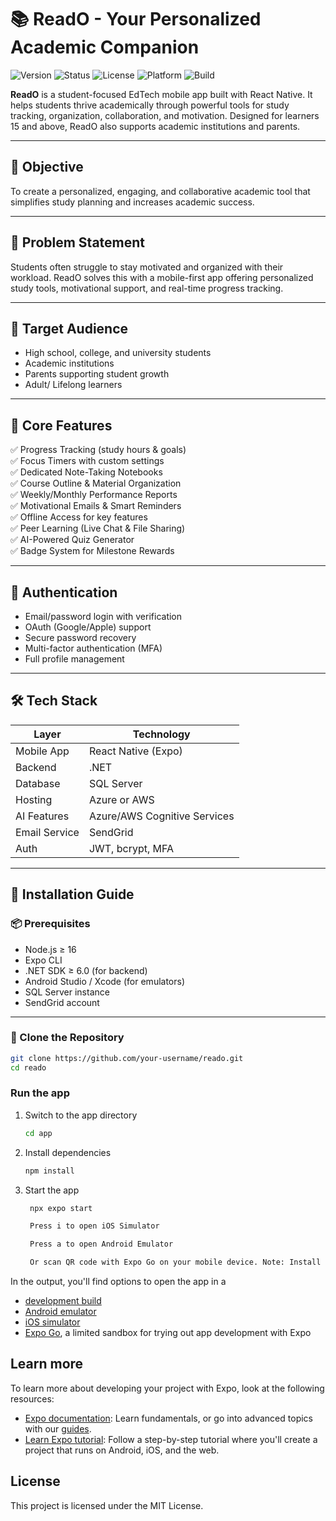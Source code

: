 # 📚 ReadO - Your Personalized Academic Companion

![Version](https://img.shields.io/badge/version-1.0.0-green)
![Status](https://img.shields.io/badge/status-in%20development-yellow)
![License](https://img.shields.io/badge/license-MIT-blue.svg)
![Platform](https://img.shields.io/badge/platform-React%20Native-blueviolet)
![Build](https://img.shields.io/badge/build-mobile--first-orange)

**ReadO** is a student-focused EdTech mobile app built with React Native. It helps students thrive academically through powerful tools for study tracking, organization, collaboration, and motivation. Designed for learners 15 and above, ReadO also supports academic institutions and parents.

---

## 🎯 Objective

To create a personalized, engaging, and collaborative academic tool that simplifies study planning and increases academic success.

---

## 📌 Problem Statement

Students often struggle to stay motivated and organized with their workload. ReadO solves this with a mobile-first app offering personalized study tools, motivational support, and real-time progress tracking.

---

## 👥 Target Audience

- High school, college, and university students  
- Academic institutions  
- Parents supporting student growth 
- Adult/ Lifelong learners 

---

## 🚀 Core Features

✅ Progress Tracking (study hours & goals)  
✅ Focus Timers with custom settings  
✅ Dedicated Note-Taking Notebooks  
✅ Course Outline & Material Organization  
✅ Weekly/Monthly Performance Reports  
✅ Motivational Emails & Smart Reminders  
✅ Offline Access for key features  
✅ Peer Learning (Live Chat & File Sharing)  
✅ AI-Powered Quiz Generator  
✅ Badge System for Milestone Rewards  

---

## 🔐 Authentication

- Email/password login with verification  
- OAuth (Google/Apple) support  
- Secure password recovery  
- Multi-factor authentication (MFA)  
- Full profile management  

---

## 🛠️ Tech Stack

| Layer         | Technology                    |
|---------------|-------------------------------|
| Mobile App    | React Native (Expo)           |
| Backend       | .NET                          |
| Database      | SQL Server                    |
| Hosting       | Azure or AWS                  |
| AI Features   | Azure/AWS Cognitive Services  |
| Email Service | SendGrid                      |
| Auth          | JWT, bcrypt, MFA              |

---

## 📱 Installation Guide

### 📦 Prerequisites

- Node.js ≥ 16  
- Expo CLI  
- .NET SDK ≥ 6.0 (for backend)  
- Android Studio / Xcode (for emulators)  
- SQL Server instance  
- SendGrid account  

---

### 🔧 Clone the Repository

```bash
git clone https://github.com/your-username/reado.git
cd reado

```
### Run the app

1. Switch to the app directory

   ```bash
   cd app
   ```

2. Install dependencies

   ```bash
   npm install
   ```

3. Start the app

   ```bash
    npx expo start

    Press i to open iOS Simulator

    Press a to open Android Emulator

    Or scan QR code with Expo Go on your mobile device. Note: Install Expo Go from Apple or Play Store on your phone.
   ```

In the output, you'll find options to open the app in a

- [development build](https://docs.expo.dev/develop/development-builds/introduction/)
- [Android emulator](https://docs.expo.dev/workflow/android-studio-emulator/)
- [iOS simulator](https://docs.expo.dev/workflow/ios-simulator/)
- [Expo Go](https://expo.dev/go), a limited sandbox for trying out app development with Expo


## Learn more

To learn more about developing your project with Expo, look at the following resources:

- [Expo documentation](https://docs.expo.dev/): Learn fundamentals, or go into advanced topics with our [guides](https://docs.expo.dev/guides).
- [Learn Expo tutorial](https://docs.expo.dev/tutorial/introduction/): Follow a step-by-step tutorial where you'll create a project that runs on Android, iOS, and the web.

## License

This project is licensed under the MIT License.